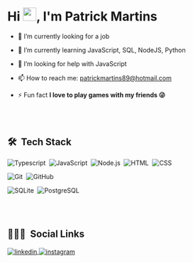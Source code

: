 <!-- <img align="right" height="590em" src="https://raw.githubusercontent.com/gist/maykbrito/618ef18e3bbb7cdfd200f3a4fc1aabc6/raw/201d47c76006c99fe0dc55ea92e76bdca5537f08/githubcard.svg"/> -->
<h1 align="left">Hi <img src="https://raw.githubusercontent.com/kaueMarques/kaueMarques/master/hi.gif" width="30px">, I'm Patrick Martins</h1>
<!-- <p align="left"> <img src="https://komarev.com/ghpvc/?username=maykbrito&color=yellow" alt="Profile views" /> </p> -->

- 🔭 I’m currently looking for a job

- 🌱 I’m currently learning JavaScript, SQL, NodeJS, Python

- 🤔 I’m looking for help with JavaScript

- 📫 How to reach me: patrickmartins89@hotmail.com

- ⚡ Fun fact **I love to play games with my friends 😜**

<br><br>

## 🛠 &nbsp;Tech Stack

![Typescript](https://img.shields.io/badge/-TypeScript-05122A?style=flat&logo=typescript)&nbsp;
![JavaScript](https://img.shields.io/badge/-JavaScript-05122A?style=flat&logo=javascript)&nbsp;
![Node.js](https://img.shields.io/badge/-Node.js-05122A?style=flat&logo=node.js)&nbsp;
![HTML](https://img.shields.io/badge/-HTML-05122A?style=flat&logo=HTML5)&nbsp;
![CSS](https://img.shields.io/badge/-CSS-05122A?style=flat&logo=CSS3&logoColor=1572B6)&nbsp;
<!-- ![React](https://img.shields.io/badge/-React-05122A?style=flat&logo=react)&nbsp; -->
![Git](https://img.shields.io/badge/-Git-05122A?style=flat&logo=git)&nbsp;
![GitHub](https://img.shields.io/badge/-GitHub-05122A?style=flat&logo=github)&nbsp;
<!-- ![Markdown](https://img.shields.io/badge/-Markdown-05122A?style=flat&logo=markdown)&nbsp; -->
<!-- ![Visual Studio Code](https://img.shields.io/badge/-Visual%20Studio%20Code-05122A?style=flat&logo=visual-studio-code&logoColor=007ACC)&nbsp; -->
<!-- ![PostgreSQL](https://img.shields.io/badge/-PostgreSQL-05122A?style=flat&logo=postgresql)&nbsp; -->
![SQLite](https://img.shields.io/badge/-SQLite-05122A?style=flat&logo=sqlite)&nbsp;
![PostgreSQL](https://img.shields.io/badge/-TypeScript-05122A?style=flat&logo=typescript)&nbsp;


<br><br>

<!-- ## ⚙️ &nbsp;GitHub Analytics

<p align="left">
<img width="530em" src="https://github-readme-stats.vercel.app/api?username=maykbrito&show_icons=true&theme=vision-friendly-dark" alt="maykbrito's stats"/>
<img width="530em" src="https://github-readme-stats.vercel.app/api/top-langs/?username=maykbrito&layout=compact&theme=vision-friendly-dark" alt="maykbrito's most languages"/>
</p>

<br><br> -->

## 👨🏽‍🦲 &nbsp;Social Links

<!-- <p align="left" style="background:yellow">
<a href="https://codepen.io/maykbrito" target="_blank">
  <img align="center" src="https://img.shields.io/badge/-maykbrito-05122A?style=flat&logo=codepen" alt="codepen"/>
</a> -->
<!-- <a href="https://twitter.com/maykbrito" target="_blank">
  <img align="center" src="https://img.shields.io/badge/-maykbrito-05122A?style=flat&logo=twitter" alt="twitter"/>  
</a> -->
<a href="https://www.linkedin.com/in/patrick-martins-81b335157/" target="_blank">
  <img align="center" src="https://img.shields.io/badge/-PatrickMartins-05122A?style=flat&logo=linkedin" alt="linkedin"/>
</a>
<a href="https://www.instagram.com/_martins_ph/" target="_blank">
 <img align="center" src="https://img.shields.io/badge/-PatrickMartins-05122A?style=flat&logo=instagram" alt="instagram"/>
</a>
<!-- <a href="https://youtube.com/maykbrito" target="_blank">
 <img align="center" src="https://img.shields.io/badge/-maykbrito-05122A?style=flat&logo=youtube" alt="youtube"/>
</a> -->
</p>

<!-- <img width="500em" src="https://github-readme-twitter-gazf.vercel.app/api?id=maykbrito&layout=wide&show_reply=off&show_retweet=off" /> -->

<!-- ### Hey there 👋

- 🔭 I’m currently interning at A Reacreativa
- 🌱 I’m currently learning HTML, CSS, JavaScript, SQL, NodeJS, HTTP
- 🤔 I’m looking for help with JavaScript, NodeJS
- 📫 How to reach me: patrickmartins89@hotmail.com
- ⚡ Fun fact: Love games and play with my friends
 -->
